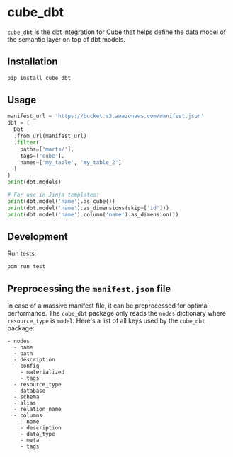 # cube_dbt

`cube_dbt` is the dbt integration for [Cube](https://cube.dev) that helps define the data model of the semantic layer on top of dbt models.

## Installation

```sh
pip install cube_dbt
```

## Usage

```python
manifest_url = 'https://bucket.s3.amazonaws.com/manifest.json'
dbt = (
  Dbt
  .from_url(manifest_url)
  .filter(
    paths=['marts/'],
    tags=['cube'],
    names=['my_table', 'my_table_2']
  )
)
print(dbt.models)

# For use in Jinja templates:
print(dbt.model('name').as_cube())
print(dbt.model('name').as_dimensions(skip=['id']))
print(dbt.model('name').column('name').as_dimension())
```

## Development

Run tests:

```sh
pdm run test
```

## Preprocessing the `manifest.json` file

In case of a massive manifest file, it can be preprocessed for optimal performance. The `cube_dbt` package only reads the `nodes` dictionary where `resource_type` is `model`.
Here's a list of all keys used by the `cube_dbt` package:

``` 
- nodes
  - name
  - path
  - description
  - config
    - materialized
    - tags
  - resource_type
  - database
  - schema
  - alias
  - relation_name
  - columns
    - name
    - description
    - data_type
    - meta
    - tags
```
